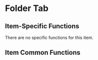 # Folder Tab

## Item-Specific Functions

There are no specific functions for this item.


## Item Common Functions

<!--@include: ./common/functions.md -->

<!--@include: ./common/event_objects.md -->


<!--@include: ./common/events.md -->